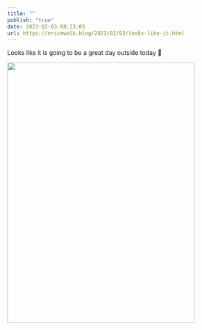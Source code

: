 ```yaml
---
title: ""
publish: "true"
date: 2023-02-03 08:13:03
url: https://ericmwalk.blog/2023/02/03/looks-like-it.html
---
```

Looks like it is going to be a great day outside today 🥶


<img src="uploads/2023/83584d90ea.jpg" width="432" height="600" alt="">